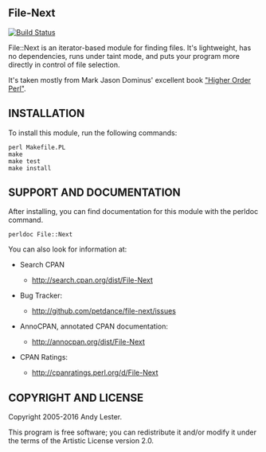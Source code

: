 File-Next
---------

[![Build Status](https://travis-ci.org/petdance/file-next.svg?branch=dev)](https://travis-ci.org/petdance/file-next)

File::Next is an iterator-based module for finding files.  It's
lightweight, has no dependencies, runs under taint mode, and puts your
program more directly in control of file selection.

It's taken mostly from Mark Jason Dominus' excellent book ["Higher Order Perl"](http://hop.perl.plover.com/).

INSTALLATION
------------

To install this module, run the following commands:

    perl Makefile.PL
    make
    make test
    make install


SUPPORT AND DOCUMENTATION
-------------------------

After installing, you can find documentation for this module with the perldoc command.

    perldoc File::Next

You can also look for information at:

* Search CPAN
    * http://search.cpan.org/dist/File-Next

* Bug Tracker:
    * http://github.com/petdance/file-next/issues

* AnnoCPAN, annotated CPAN documentation:
    * http://annocpan.org/dist/File-Next

* CPAN Ratings:
    * http://cpanratings.perl.org/d/File-Next

COPYRIGHT AND LICENSE
---------------------

Copyright 2005-2016 Andy Lester.

This program is free software; you can redistribute it and/or modify
it under the terms of the Artistic License version 2.0.

